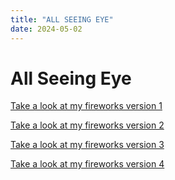 ```yaml
---
title: "ALL SEEING EYE"
date: 2024-05-02
---
```


# All Seeing Eye

[Take a look at my fireworks version 1](/creative-coding-pages/code/all_seeing_eye01/index.html)

[Take a look at my fireworks version 2](/creative-coding-pages/code/all_seeing_eye02/index.html)

[Take a look at my fireworks version 3](/creative-coding-pages/code/all_seeing_eye03/index.html)

[Take a look at my fireworks version 4](/creative-coding-pages/code/all_seeing_eye04/index.html)
